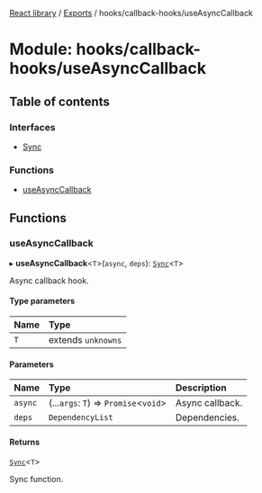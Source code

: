 [React library](../index.md) / [Exports](../modules.md) / hooks/callback-hooks/useAsyncCallback

# Module: hooks/callback-hooks/useAsyncCallback

## Table of contents

### Interfaces

- [Sync](../interfaces/hooks_callback_hooks_useAsyncCallback.Sync.md)

### Functions

- [useAsyncCallback](hooks_callback_hooks_useAsyncCallback.md#useasynccallback)

## Functions

### useAsyncCallback

▸ **useAsyncCallback**\<`T`\>(`async`, `deps`): [`Sync`](../interfaces/hooks_callback_hooks_useAsyncCallback.Sync.md)\<`T`\>

Async callback hook.

#### Type parameters

| Name | Type |
| :------ | :------ |
| `T` | extends `unknowns` |

#### Parameters

| Name | Type | Description |
| :------ | :------ | :------ |
| `async` | (...`args`: `T`) => `Promise`\<`void`\> | Async callback. |
| `deps` | `DependencyList` | Dependencies. |

#### Returns

[`Sync`](../interfaces/hooks_callback_hooks_useAsyncCallback.Sync.md)\<`T`\>

Sync function.
